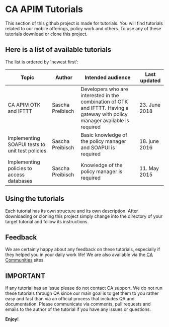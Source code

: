 # CA APIM Tutorials

This section of this github project is made for tutorials. You will find tutorials related to our mobile offerings, 
policy work and others. To use any of these tutorials download or clone this project.

## Here is a list of available tutorials

The list is ordered by 'newest first':

|Topic|Author|Intended audience|Last updated|
|-----|------|-----------------|------------|
|CA APIM OTK and IFTTT|Sascha Preibisch|Developers who are interested in the combination of OTK and IFTTT. Having a gateway with policy manager available is required|23. June 2018|
|Implementing SOAPUI tests to unit test policies|Sascha Preibisch|Basic knowledge of the policy manager and SOAPUI is required|18. june 2016|
|Implementing policies to access databases|Sascha Preibisch|Knowledge of the policy manager is required|11. May 2015|

## Using the tutorials

Each tutorial has its own structure and its own description. After downloading or cloning this project simply change into
 the directory of your target tutorial and follow its instructions.

## Feedback
We are certainly happy about any feedback on these tutorials, especially if they helped you in your daily work life! We 
are also available via the [CA Communities](https://communities.ca.com) sites. 

## IMPORTANT
If any tutorial has an issue please do not contact CA support. We do not run these tutorials through QA since our main goal is to get them to you rather easy and fast than via an official process that includes QA and documentation. Please communicate via comments, pull requests and emails to the author of the tutorial if you have any issues or questions.

**Enjoy!**
